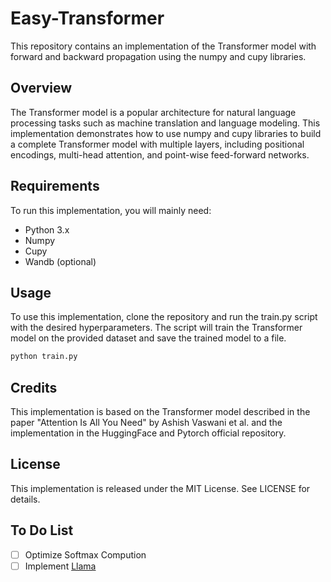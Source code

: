# Easy-Transformer
This repository contains an implementation of the Transformer model with forward and backward propagation using the numpy and cupy libraries.

## Overview
The Transformer model is a popular architecture for natural language processing tasks such as machine translation and language modeling. This implementation demonstrates how to use numpy and cupy libraries to build a complete Transformer model with multiple layers, including positional encodings, multi-head attention, and point-wise feed-forward networks.

## Requirements
To run this implementation, you will mainly need:

- Python 3.x
- Numpy
- Cupy
- Wandb (optional)

## Usage
To use this implementation, clone the repository and run the train.py script with the desired hyperparameters. The script will train the Transformer model on the provided dataset and save the trained model to a file.

```bash
python train.py
```

## Credits
This implementation is based on the Transformer model described in the paper "Attention Is All You Need" by Ashish Vaswani et al. and the implementation in the HuggingFace and Pytorch official repository.

## License
This implementation is released under the MIT License. See LICENSE for details.

## To Do List

- [ ] Optimize Softmax Compution
- [ ] Implement [Llama](https://github.com/facebookresearch/llama)